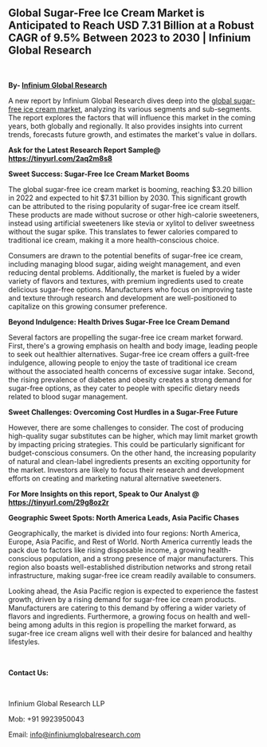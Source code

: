 <h2><strong>Global Sugar-Free Ice Cream Market is Anticipated to Reach USD 7.31 Billion at a Robust CAGR of 9.5% Between 2023 to 2030 | Infinium Global Research</strong></h2>
<p>&nbsp;</p>
<p><strong>By- </strong><a href="https://www.infiniumglobalresearch.com"><strong>Infinium Global Research</strong></a></p>
<p>A new report by Infinium Global Research dives deep into the <a href="https://www.infiniumglobalresearch.com/market-reports/global-sugar-free-ice-cream-market">global sugar-free ice cream market</a>, analyzing its various segments and sub-segments. The report explores the factors that will influence this market in the coming years, both globally and regionally. It also provides insights into current trends, forecasts future growth, and estimates the market's value in dollars.</p>
<p><strong>Ask for the Latest Research Report Sample@ </strong><a href="https://tinyurl.com/2aq2m8s8"><strong>https://tinyurl.com/2aq2m8s8</strong></a></p>
<p><strong>Sweet Success: Sugar-Free Ice Cream Market Booms</strong></p>
<p>The global sugar-free ice cream market is booming, reaching $3.20 billion in 2022 and expected to hit $7.31 billion by 2030. This significant growth can be attributed to the rising popularity of sugar-free ice cream itself. These products are made without sucrose or other high-calorie sweeteners, instead using artificial sweeteners like stevia or xylitol to deliver sweetness without the sugar spike. This translates to fewer calories compared to traditional ice cream, making it a more health-conscious choice.</p>
<p>Consumers are drawn to the potential benefits of sugar-free ice cream, including managing blood sugar, aiding weight management, and even reducing dental problems. Additionally, the market is fueled by a wider variety of flavors and textures, with premium ingredients used to create delicious sugar-free options. Manufacturers who focus on improving taste and texture through research and development are well-positioned to capitalize on this growing consumer preference.</p>
<p><strong>Beyond Indulgence: Health Drives Sugar-Free Ice Cream Demand</strong></p>
<p>Several factors are propelling the sugar-free ice cream market forward. First, there's a growing emphasis on health and body image, leading people to seek out healthier alternatives. Sugar-free ice cream offers a guilt-free indulgence, allowing people to enjoy the taste of traditional ice cream without the associated health concerns of excessive sugar intake. Second, the rising prevalence of diabetes and obesity creates a strong demand for sugar-free options, as they cater to people with specific dietary needs related to blood sugar management.</p>
<p><strong>Sweet Challenges: Overcoming Cost Hurdles in a Sugar-Free Future</strong></p>
<p>However, there are some challenges to consider. The cost of producing high-quality sugar substitutes can be higher, which may limit market growth by impacting pricing strategies. This could be particularly significant for budget-conscious consumers. On the other hand, the increasing popularity of natural and clean-label ingredients presents an exciting opportunity for the market. Investors are likely to focus their research and development efforts on creating and marketing natural alternative sweeteners.</p>
<p><strong>For More Insights on this report, Speak to Our Analyst @ </strong><a href="https://tinyurl.com/29g8oz2r"><strong>https://tinyurl.com/29g8oz2r</strong></a></p>
<p><strong>Geographic Sweet Spots: North America Leads, Asia Pacific Chases</strong></p>
<p>Geographically, the market is divided into four regions: North America, Europe, Asia Pacific, and Rest of World. North America currently leads the pack due to factors like rising disposable income, a growing health-conscious population, and a strong presence of major manufacturers. This region also boasts well-established distribution networks and strong retail infrastructure, making sugar-free ice cream readily available to consumers.</p>
<p>Looking ahead, the Asia Pacific region is expected to experience the fastest growth, driven by a rising demand for sugar-free ice cream products. Manufacturers are catering to this demand by offering a wider variety of flavors and ingredients. Furthermore, a growing focus on health and well-being among adults in this region is propelling the market forward, as sugar-free ice cream aligns well with their desire for balanced and healthy lifestyles.</p>
<p>&nbsp;</p>
<p><strong>Contact Us:</strong></p>
<p>&nbsp;</p>
<p>Infinium Global Research LLP</p>
<p>Mob: +91 9923950043</p>
<p>Email: <a href="mailto:info@infiniumglobalresearch.com">info@infiniumglobalresearch.com</a></p>